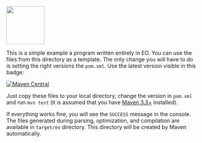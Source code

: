 <img src="https://www.yegor256.com/images/books/elegant-objects/cactus.svg" height="100px" />

This is a simple example a program written entirely in EO.
You can use the files from this directory as a template.
The only change you will have to do is setting
the right versions the `pom.xml`. Use the latest version
visible in this badge:

[![Maven Central](https://img.shields.io/maven-central/v/org.eolang/eo-maven-plugin.svg)](https://maven-badges.herokuapp.com/maven-central/org.eolang/eo-maven-plugin)

Just copy these files to your local directory, change the
version in `pom.xml` and run `mvn test` (it is assumed that
you have [Maven 3.3+](https://maven.apache.org/) installed).

If everything works fine, you will see the `SUCCESS` message
in the console. The files generated during parsing, optimization,
and compilation are available in `target/eo` directory. This directory
will be created by Maven automatically.
